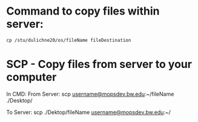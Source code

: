 # Command to copy files within server: 
            
    cp /stu/dulichne20/os/fileName fileDestination


# SCP - Copy files from server to your computer

In CMD: 
   From Server:  scp username@mopsdev.bw.edu:\~/fileName ./Desktop/ 
   
   To Server:  scp ./Dektop/fileName username@mopsdev.bw.edu:~/       

